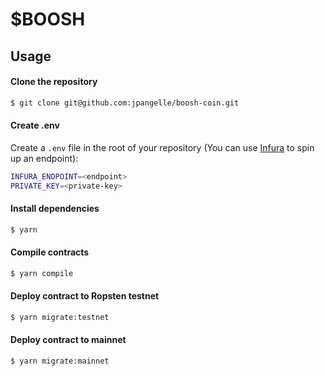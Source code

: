 # $BOOSH

## Usage

#### Clone the repository

```sh
$ git clone git@github.com:jpangelle/boosh-coin.git
```

#### Create .env

Create a `.env` file in the root of your repository (You can use [Infura](https://infura.io) to spin up an endpoint):

```sh
INFURA_ENDPOINT=<endpoint>
PRIVATE_KEY=<private-key>
```

#### Install dependencies

```sh
$ yarn
```

#### Compile contracts

```sh
$ yarn compile
```

#### Deploy contract to Ropsten testnet

```sh
$ yarn migrate:testnet
```

#### Deploy contract to mainnet

```sh
$ yarn migrate:mainnet
```
